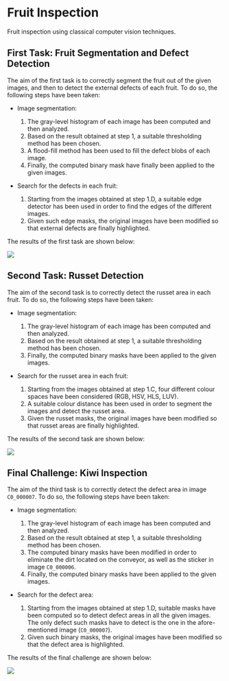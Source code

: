 # Fruit Inspection

Fruit inspection using classical computer vision techniques.

## First Task: Fruit Segmentation and Defect Detection

The aim of the first task is to correctly segment the fruit out of the given images, and then to detect the external defects of each fruit. To do so, the following steps have been taken:

- Image segmentation:
    1. The gray-level histogram of each image has been computed and then analyzed.
    2. Based on the result obtained at step 1, a suitable thresholding method has been chosen.
    3. A flood-fill method has been used to fill the defect blobs of each image.
    4. Finally, the computed binary mask have finally been applied to the given images.


- Search for the defects in each fruit:
    1. Starting from the images obtained at step 1.D, a suitable edge detector has been used in order to find the edges of the different images.
    2. Given such edge masks, the original images have been modified so that external defects are finally highlighted.

The results of the first task are shown below:

![](https://i.ibb.co/pyrzsLm/1.png)

## Second Task: Russet Detection

The aim of the second task is to correctly detect the russet area in each fruit. To do so, the following steps have been taken:

- Image segmentation:
    1. The gray-level histogram of each image has been computed and then analyzed.
    2. Based on the result obtained at step 1, a suitable thresholding method has been chosen.
    3. Finally, the computed binary masks have been applied to the given images.


- Search for the russet area in each fruit:
    1. Starting from the images obtained at step 1.C, four different colour spaces have been considered (RGB, HSV, HLS, LUV).
    2. A suitable colour distance has been used in order to segment the images and detect the russet area.
    3. Given the russet masks, the original images have been modified so that russet areas are finally highlighted.

The results of the second task are shown below:

![](https://i.ibb.co/S5TS2rt/2.png)

## Final Challenge: Kiwi Inspection

The aim of the third task is to correctly detect the defect area in image `C0_000007`. To do so, the following steps have been taken:

- Image segmentation:
    1. The gray-level histogram of each image has been computed and then analyzed.
    2. Based on the result obtained at step 1, a suitable thresholding method has been chosen.
    3. The computed binary masks have been modified in order to eliminate the dirt located on the conveyor, as well as the sticker in image `C0_000006`.
    4. Finally, the computed binary masks have been applied to the given images.


- Search for the defect area:
    1. Starting from the images obtained at step 1.D, suitable masks have been computed so to detect defect areas in all the given images. The only defect such masks have to detect is the one in the afore-mentioned image (`C0_000007`).
    2. Given such binary masks, the original images have been modified so that the defect area is highlighted.

The results of the final challenge are shown below:

![](https://i.ibb.co/cbMtBwX/3.png)
